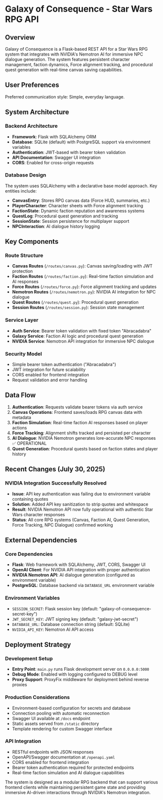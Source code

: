 # Galaxy of Consequence - Star Wars RPG API

## Overview

Galaxy of Consequence is a Flask-based REST API for a Star Wars RPG system that integrates with NVIDIA's Nemotron AI for immersive NPC dialogue generation. The system features persistent character management, faction dynamics, Force alignment tracking, and procedural quest generation with real-time canvas saving capabilities.

## User Preferences

Preferred communication style: Simple, everyday language.

## System Architecture

### Backend Architecture
- **Framework**: Flask with SQLAlchemy ORM
- **Database**: SQLite (default) with PostgreSQL support via environment variables
- **Authentication**: JWT-based with bearer token validation
- **API Documentation**: Swagger UI integration
- **CORS**: Enabled for cross-origin requests

### Database Design
The system uses SQLAlchemy with a declarative base model approach. Key entities include:
- **CanvasEntry**: Stores RPG canvas data (Force HUD, summaries, etc.)
- **PlayerCharacter**: Character sheets with Force alignment tracking
- **FactionState**: Dynamic faction reputation and awareness systems
- **QuestLog**: Procedural quest generation and tracking
- **SessionState**: Session persistence for multiplayer support
- **NPCInteraction**: AI dialogue history logging

## Key Components

### Route Structure
- **Canvas Routes** (`/routes/canvas.py`): Canvas saving/loading with JWT protection
- **Faction Routes** (`/routes/faction.py`): Real-time faction simulation and AI responses
- **Force Routes** (`/routes/force.py`): Force alignment tracking and updates
- **Nemotron Routes** (`/routes/nemotron.py`): NVIDIA AI integration for NPC dialogue
- **Quest Routes** (`/routes/quest.py`): Procedural quest generation
- **Session Routes** (`/routes/session.py`): Session state management

### Service Layer
- **Auth Service**: Bearer token validation with fixed token "Abracadabra"
- **Galaxy Service**: Faction AI logic and procedural quest generation
- **NVIDIA Service**: Nemotron API integration for immersive NPC dialogue

### Security Model
- Simple bearer token authentication ("Abracadabra")
- JWT integration for future scalability
- CORS enabled for frontend integration
- Request validation and error handling

## Data Flow

1. **Authentication**: Requests validate bearer tokens via auth service
2. **Canvas Operations**: Frontend saves/loads RPG canvas data with metadata
3. **Faction Simulation**: Real-time faction AI responses based on player actions
4. **Force Tracking**: Alignment shifts tracked and persisted per character
5. **AI Dialogue**: NVIDIA Nemotron generates lore-accurate NPC responses ✅ OPERATIONAL
6. **Quest Generation**: Procedural quests based on faction states and player history

## Recent Changes (July 30, 2025)

### NVIDIA Integration Successfully Resolved
- **Issue**: API key authentication was failing due to environment variable containing quotes
- **Solution**: Added API key sanitization to strip quotes and whitespace 
- **Result**: NVIDIA Nemotron API now fully operational with authentic Star Wars character responses
- **Status**: All core RPG systems (Canvas, Faction AI, Quest Generation, Force Tracking, NPC Dialogue) confirmed working

## External Dependencies

### Core Dependencies
- **Flask**: Web framework with SQLAlchemy, JWT, CORS, Swagger UI
- **OpenAI Client**: For NVIDIA API integration with proper authentication
- **NVIDIA Nemotron API**: AI dialogue generation (configured as environment variable)
- **PostgreSQL**: Database backend via `DATABASE_URL` environment variable

### Environment Variables
- `SESSION_SECRET`: Flask session key (default: "galaxy-of-consequence-secret-key")
- `JWT_SECRET_KEY`: JWT signing key (default: "galaxy-jwt-secret")
- `DATABASE_URL`: Database connection string (default: SQLite)
- `NVIDIA_API_KEY`: Nemotron AI API access

## Deployment Strategy

### Development Setup
- **Entry Point**: `main.py` runs Flask development server on `0.0.0.0:5000`
- **Debug Mode**: Enabled with logging configured to DEBUG level
- **Proxy Support**: ProxyFix middleware for deployment behind reverse proxies

### Production Considerations
- Environment-based configuration for secrets and database
- Connection pooling with automatic reconnection
- Swagger UI available at `/docs` endpoint
- Static assets served from `/static` directory
- Template rendering for custom Swagger interface

### API Integration
- RESTful endpoints with JSON responses
- OpenAPI/Swagger documentation at `/openapi.yaml`
- CORS enabled for frontend integration
- Bearer token authentication required for protected endpoints
- Real-time faction simulation and AI dialogue capabilities

The system is designed as a modular RPG backend that can support various frontend clients while maintaining persistent game state and providing immersive AI-driven interactions through NVIDIA's Nemotron integration.